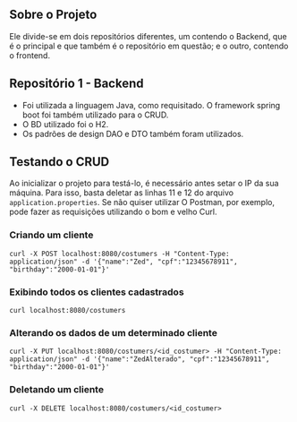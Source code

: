 ## Sobre o Projeto 

Ele divide-se em dois repositórios diferentes, um contendo o Backend, que é o principal e que também é o repositório em questão; e o outro, contendo o frontend.

## Repositório 1 - Backend

- Foi utilizada a linguagem Java, como requisitado. O framework spring boot foi também utilizado para o CRUD.
- O BD utilizado foi o H2.
- Os padrões de design DAO e DTO também foram utilizados.

## Testando o CRUD

Ao inicializar o projeto para testá-lo, é necessário antes setar o IP da sua máquina. Para isso, basta deletar as linhas 11 e 12 do arquivo `application.properties`.
Se não quiser utilizar O Postman, por exemplo, pode fazer as requisições utilizando o bom e velho Curl.

### Criando um cliente

    curl -X POST localhost:8080/costumers -H "Content-Type: application/json" -d '{"name":"Zed", "cpf":"12345678911", "birthday":"2000-01-01"}'

### Exibindo todos os clientes cadastrados

    curl localhost:8080/costumers

### Alterando os dados de um determinado cliente

    curl -X PUT localhost:8080/costumers/<id_costumer> -H "Content-Type: application/json" -d '{"name":"ZedAlterado", "cpf":"12345678911", "birthday":"2000-01-01"}'

### Deletando um cliente

    curl -X DELETE localhost:8080/costumers/<id_costumer>
